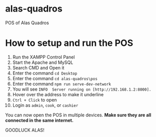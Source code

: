 # alas-quadros

POS of Alas Quadros

# How to setup and run the POS

1. Run the XAMPP Control Panel
2. Start the Apache and MySQL
3. Search CMD and Open it
4. Enter the command `cd Desktop`
5. Enter the command `cd alas-quadros\pos`
6. Enter the command `npm run serve-dev-network`
7. You will see `INFO  Server running on [http://192.168.1.2:8000].`
8. Hover over the address to make it underline
9. `Ctrl + Click` to open
10. Login as `admin`, `cook`, or `cashier`

You can now open the POS in multiple devices. **Make sure they are all connected in the same internet.**

GOODLUCK ALAS!
